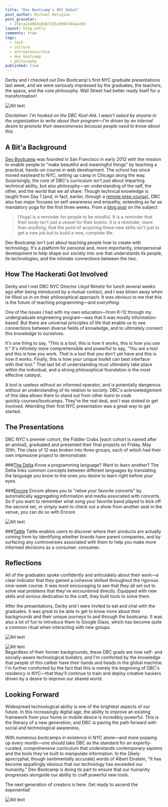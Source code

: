 ```yaml
---
title: "Dev Bootcamp's NYC Debut"
post_author: Michael Ketigian
post_gravatar: 
  - 25bca2a4802e8db7325c0907494ae203
layout: blog_entry
comments: true
tags: 
  - tech
  - culture
  - entrepreneurship
  - dev bootcamp
  - philosophy
published: true
---
```


Derby and I checked out Dev Bootcamp's first NYC graduate presentations last week, and we were seriously impressed by the graduates, the teachers, the space, and the core philosophy. Wall Street had better ready itself for a transformation!    

![Alt text](/blog/assets/img/dbc.png)
  
_Disclaimer: I'm hooked on the DBC Kool-Aid. I wasn't asked by anyone in the organization to write about their program—I'm driven by an internal desire to promote their awesomeness because people need to know about this._
  
A Bit'a Background
--------
[Dev Bootcamp](http://www.devbootcamp.com) was founded in San Francisco in early 2012 with the mission to enable people to "make beautiful and meaningful things" by teaching a practical, hands-on course in web development. The school has since moved eastward to NYC, setting up camp in Chicago along the way. Surprisingly, the core of DBC's curriculum isn't just about imparting technical ability, but also philosophy—an understanding of the self, the other, and the world that we all share. Though technical knowledge is taught from Day 1 [and, in fact, earlier, through a [remote prep course](http://devbootcamp.com/2014/05/08/why-phase-0-is-key-to-your-success-at-dev-bootcamp/?utm_content=buffera2e63&utm_medium=social&utm_source=twitter.com&utm_campaign=buffer)], DBC also has major focuses on self-awareness and empathy, extending as far as mandatory yoga for the first three weeks. From a [blog post](http://devbootcamp.com/2013/01/30/yoga-panic-pandas-3-things-you-might-not-expect-from-a-programming-bootcamp/) on the subject:  
  
>[Yoga] is a reminder for people to be mindful. It is a reminder that their body isn't just a vessel for their brains. It is a reminder, more than anything, that the point of acquiring these new skills isn't just to get a new job but to build a new, complete life.
  
Dev Bootcamp isn't just about teaching people how to create with technology. It's a platform for personal and, more importantly, interpersonal development to help shape our society into one that understands its people, its technologies, and the intimate connections between the two.  
  
How The Hackerati Got Involved
--------
Derby and I met DBC NYC Director Lloyd Nimetz for lunch several weeks ago after being introduced by a mutual contact, and I was blown away when he filled us in on their philosophical approach. It was obvious to me that this is the future of teaching programming—and _everything_.  
  
One of the issues I had with my own education—from K–12 through my undergraduate engineering program—was that it was mostly information-based. But there are universal principles of life that enable us to see connections between diverse fields of knowledge, and to ultimately connect this knowledge to ourselves.   
  
It's one thing to say, "This is a tool, this is how it works, this is how you use it." It's infinitely more comprehensible and powerful to say, "_You_ are a tool and this is how _you_ work. _That_ is a tool that you don't yet have and this is how _it_ works. Finally, this is how _your_ unique toolkit can best interface with _that_ tool." That last bit of understanding must ultimately take place within the individual, and a strong philosophical foundation is the most effective catalyst.  
  
A tool is useless without an informed operator, and is potentially dangerous without an understanding of its relation to society. DBC's acknowledgement of this idea allows them to stand out from other _learn to code quickly_ courses/bootcamps. They're the real deal, and I was stoked to get involved. Attending their first NYC presentation was a great way to get started.
  
The Presentations
--------
DBC NYC's premier cohort, the Fiddler Crabs [each cohort is named after an animal], graduated and presented their final projects on Friday, May 30th. The class of 12 was broken into three groups, each of which had their own impressive project to demonstrate:

###[The Delta](http://thedelta.herokuapp.com)
Know a programming language? Want to learn another? The Delta links common concepts between different languages by translating the language you know to the ones you desire to learn right before your eyes.

###[Encore](http://www.encoreapp.io)
Encore allows you to "relive your favorite concerts" by automatically aggregating information and media associated with concerts. So if you want to remember what song your favorite band played to kick off the second set, or simply want to check out a show from another seat in the venue, you can do so with Encore.

![Alt text](/blog/assets/img/encore.jpg)

###[Tattle](http://whoownswhat.herokuapp.com)
Tattle enables users to discover where their products are actually coming from by identifying whether brands have parent companies, and by surfacing any controversies associated with them to help you make more informed decisions as a consumer.
consumer.  

Reflections
--------
All of the graduates spoke confidently and articulately about their work—a clear indicator that they gained a cohesive skillset throughout the rigorous nine-week course. It was most encouraging to see that they all set out to solve real problems that they've encountered directly. Equipped with new skills and _serious_ dedication to the craft, they built tools to solve them.

After the presentations, Derby and I were invited to eat and chat with the graduates. It was great to be able to get to know more about their backgrounds and their unique journeys to and through the bootcamp. It was also a lot of fun to introduce them to Google Glass, which has become quite a common ritual when interacting with new groups.

![Alt text](/blog/assets/img/glass-test1.jpg)

![Alt text](/blog/assets/img/glass-test2.jpg)  
Regardless of their former backgrounds, these DBC grads are now self- and socially-aware technological builders, and I'm comforted by the knowledge that people of this caliber have their hands and heads in the global machine. I'm further comforted by the fact that this is merely the beginning of DBC's residency in NYC—that they'll continue to train and deploy creative hackers driven by a desire to improve our shared world.
  
Looking Forward
--------
Widespread technological ability is one of the brightest aspects of our future. In this increasingly digital age, the ability to improve an existing framework from your home or mobile device is incredibly powerful. This is the literacy of a new generation, and DBC is paving the path forward with social and technological awareness.

With numerous bootcamps in existence in NYC alone—and more popping up every month—one should take DBC as the standard for an expertly-curated, comprehensive curriculum that understands contemporary sapiens and the tools they've built to manipulate information. In the [likely apocryphal, though sentimentally accurate] words of Albert Einstein, "It has become appallingly obvious that our technology has exceeded our humanity." Dev Bootcamp is doing its part to ensure that our humanity progresses alongside our ability to craft powerful new tools.

The next generation of creators is here. Get ready to ascend the exponential!

![Alt text](/blog/assets/img/exponential.png)